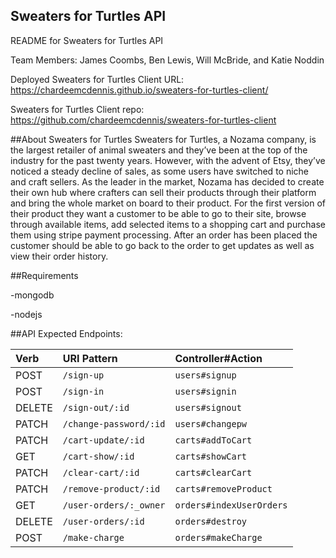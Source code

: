 ## Sweaters for Turtles API

README for Sweaters for Turtles API

Team Members: James Coombs, Ben Lewis, Will McBride, and Katie Noddin

Deployed Sweaters for Turtles Client URL: https://chardeemcdennis.github.io/sweaters-for-turtles-client/

Sweaters for Turtles Client repo: https://github.com/chardeemcdennis/sweaters-for-turtles-client

##About Sweaters for Turtles
	Sweaters for Turtles, a Nozama company, is the largest retailer of animal sweaters and they’ve been at the top of the industry for the past twenty years. However, with the advent of Etsy, they’ve noticed a steady decline of sales, as some users have switched to niche and craft sellers. As the leader in the market, Nozama has decided to create their own hub where crafters can sell their products through their platform and bring the whole market on board to their product.
	For the first version of their product they want a customer to be able to go to their site, browse through available items, add selected items to a shopping cart and purchase them using stripe payment processing. After an order has been placed the customer should be able to go back to the order to get updates as well as view their order history.

##Requirements

-mongodb

-nodejs

##API Expected Endpoints:

| Verb   | URI Pattern            | Controller#Action         |
|:-------|:-----------------------|:--------------------------|
| POST   | `/sign-up`             | `users#signup`            |
| POST   | `/sign-in`             | `users#signin`            |
| DELETE | `/sign-out/:id`        | `users#signout`           |
| PATCH  | `/change-password/:id` | `users#changepw`          |
| PATCH  | `/cart-update/:id`     | `carts#addToCart`         |
| GET    | `/cart-show/:id`       | `carts#showCart`          |
| PATCH  | `/clear-cart/:id`      | `carts#clearCart`         |
| PATCH  | `/remove-product/:id`  | `carts#removeProduct`     |
| GET    | `/user-orders/:_owner` | `orders#indexUserOrders`  |
| DELETE | `/user-orders/:id`     | `orders#destroy`          |
| POST   | `/make-charge`         | `orders#makeCharge`       |
